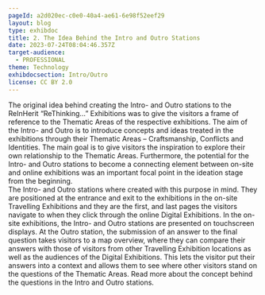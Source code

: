 ```yaml
---
pageId: a2d020ec-c0e0-40a4-ae61-6e98f52eef29
layout: blog
type: exhibdoc
title: 2. The Idea Behind the Intro and Outro Stations
date: 2023-07-24T08:04:46.357Z
target-audience:
  - PROFESSIONAL
theme: Technology
exhibdocsection: Intro/Outro
license: CC BY 2.0
---
```

The original idea behind creating the Intro- and Outro stations to the ReInHerit “ReThinking…” Exhibitions was to give the visitors a frame of reference to the Thematic Areas of the respective exhibitions. The aim of the Intro- and Outro is to introduce concepts and ideas treated in the exhibitions through their Thematic Areas – Craftsmanship, Conflicts and Identities. The main goal is to give visitors the inspiration to explore their own relationship to the Thematic Areas. Furthermore, the potential for the Intro- and Outro stations to become a connecting element between on-site and online exhibitions was an important focal point in the ideation stage from the beginning.\
The Intro- and Outro stations where created with this purpose in mind. They are positioned at the entrance and exit to the exhibitions in the on-site Travelling Exhibitions and they are the first, and last pages the visitors navigate to when they click through the online Digital Exhibitions. In the on-site exhibitions, the Intro- and Outro stations are presented on touchscreen displays. At the Outro station, the submission of an answer to the final question takes visitors to a map overview, where they can compare their answers with those of visitors from other Travelling Exhibition locations as well as the audiences of the Digital Exhibitions. This lets the visitor put their answers into a context and allows them to see where other visitors stand on the questions of the Thematic Areas. Read more about the concept behind the questions in the Intro and Outro stations.